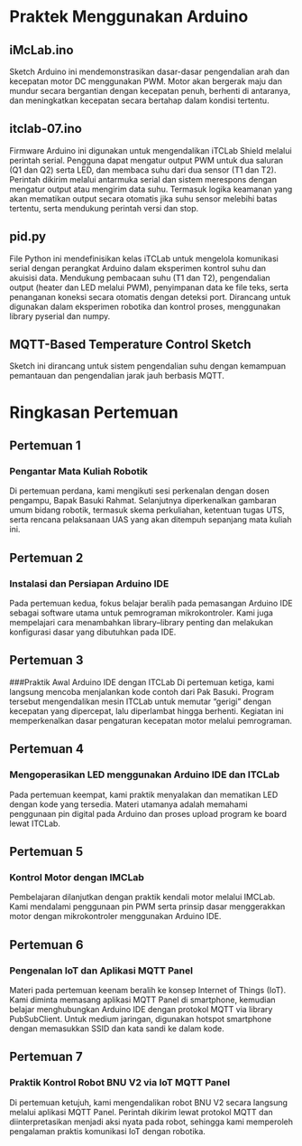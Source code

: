 # Praktek Menggunakan Arduino

##  iMcLab.ino
Sketch Arduino ini mendemonstrasikan dasar-dasar pengendalian arah dan kecepatan motor DC menggunakan PWM. 
Motor akan bergerak maju dan mundur secara bergantian dengan kecepatan penuh, berhenti di antaranya, dan meningkatkan kecepatan secara bertahap dalam kondisi tertentu.

## itclab-07.ino
Firmware Arduino ini digunakan untuk mengendalikan iTCLab Shield melalui perintah serial. 
Pengguna dapat mengatur output PWM untuk dua saluran (Q1 dan Q2) serta LED, dan membaca suhu dari dua sensor (T1 dan T2). 
Perintah dikirim melalui antarmuka serial dan sistem merespons dengan mengatur output atau mengirim data suhu. 
Termasuk logika keamanan yang akan mematikan output secara otomatis jika suhu sensor melebihi batas tertentu, serta mendukung perintah versi dan stop.

## pid.py
File Python ini mendefinisikan kelas iTCLab untuk mengelola komunikasi serial dengan perangkat Arduino dalam eksperimen kontrol suhu dan akuisisi data. 
Mendukung pembacaan suhu (T1 dan T2), pengendalian output (heater dan LED melalui PWM), penyimpanan data ke file teks, serta penanganan koneksi secara otomatis dengan deteksi port. 
Dirancang untuk digunakan dalam eksperimen robotika dan kontrol proses, menggunakan library pyserial dan numpy.


## MQTT-Based Temperature Control Sketch
Sketch ini dirancang untuk sistem pengendalian suhu dengan kemampuan pemantauan dan pengendalian jarak jauh berbasis MQTT.

# Ringkasan Pertemuan

## Pertemuan 1
### Pengantar Mata Kuliah Robotik
Di pertemuan perdana, kami mengikuti sesi perkenalan dengan dosen pengampu, Bapak Basuki Rahmat. Selanjutnya diperkenalkan gambaran umum bidang robotik, termasuk skema perkuliahan, ketentuan tugas UTS, serta rencana pelaksanaan UAS yang akan ditempuh sepanjang mata kuliah ini.

## Pertemuan 2
### Instalasi dan Persiapan Arduino IDE
Pada pertemuan kedua, fokus belajar beralih pada pemasangan Arduino IDE sebagai software utama untuk pemrograman mikrokontroler. Kami juga mempelajari cara menambahkan library–library penting dan melakukan konfigurasi dasar yang dibutuhkan pada IDE.

## Pertemuan 3
###Praktik Awal Arduino IDE dengan ITCLab
Di pertemuan ketiga, kami langsung mencoba menjalankan kode contoh dari Pak Basuki. Program tersebut mengendalikan mesin ITCLab untuk memutar “gerigi” dengan kecepatan yang dipercepat, lalu diperlambat hingga berhenti. Kegiatan ini memperkenalkan dasar pengaturan kecepatan motor melalui pemrograman.

## Pertemuan 4
### Mengoperasikan LED menggunakan Arduino IDE dan ITCLab
Pada pertemuan keempat, kami praktik menyalakan dan mematikan LED dengan kode yang tersedia. Materi utamanya adalah memahami penggunaan pin digital pada Arduino dan proses upload program ke board lewat ITCLab.

## Pertemuan 5
### Kontrol Motor dengan IMCLab
Pembelajaran dilanjutkan dengan praktik kendali motor melalui IMCLab. Kami mendalami penggunaan pin PWM serta prinsip dasar menggerakkan motor dengan mikrokontroler menggunakan Arduino IDE.

## Pertemuan 6
### Pengenalan IoT dan Aplikasi MQTT Panel
Materi pada pertemuan keenam beralih ke konsep Internet of Things (IoT). Kami diminta memasang aplikasi MQTT Panel di smartphone, kemudian belajar menghubungkan Arduino IDE dengan protokol MQTT via library PubSubClient. Untuk medium jaringan, digunakan hotspot smartphone dengan memasukkan SSID dan kata sandi ke dalam kode.

## Pertemuan 7
### Praktik Kontrol Robot BNU V2 via IoT MQTT Panel
Di pertemuan ketujuh, kami mengendalikan robot BNU V2 secara langsung melalui aplikasi MQTT Panel. Perintah dikirim lewat protokol MQTT dan diinterpretasikan menjadi aksi nyata pada robot, sehingga kami memperoleh pengalaman praktis komunikasi IoT dengan robotika.
